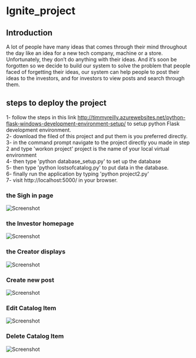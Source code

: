 # Ignite_project


## Introduction 
A lot of people have many ideas that comes through their mind throughout the day like an idea for a new tech company, machine or a store. Unfortunately, they don’t do anything with their ideas. And it’s soon be forgotten so we decide to build our system to solve the problem
that people faced of forgetting their ideas, our system can help people to post their ideas to the investors, and for investors to view posts and search through them.

## steps to deploy the project 
1- follow the steps in this link http://timmyreilly.azurewebsites.net/python-flask-windows-development-environment-setup/ to setup python Flask development environment.<br/>
2- download the filed of this project and put them is you preferred directly.<br/>
3- in the command prompt navigate to the project directly you made in step 2 and type 'workon project' project is the name of your local virtual environment <br/>
4- then type 'python database_setup.py' to set up the database <br/>
5- then type 'python lostsofcatalog.py' to put data in the database. <br/>
6- finally run the application by typing 'python project2.py'<br/>
7- visit http://localhost:5000/ in your browser.  


### the Sigh in page 
![Screenshot](https://user-images.githubusercontent.com/38733409/55678616-4e026880-5905-11e9-8e90-8152428ff4a4.png)

### the Investor homepage 
![Screenshot](https://user-images.githubusercontent.com/38733409/55678618-4e026880-5905-11e9-91c2-b1f1af1b4aa1.png)

### the Creator displays
![Screenshot](https://user-images.githubusercontent.com/38733409/54873132-5923a780-4de1-11e9-9c6e-6b9c3d440c23.png)

### Create new post 
![Screenshot](https://user-images.githubusercontent.com/38733409/55678615-4d69d200-5905-11e9-90e1-563dc5663753.png)

### Edit Catalog Item
![Screenshot](https://user-images.githubusercontent.com/38733409/54873136-617be280-4de1-11e9-8be4-531b509ae912.png)

### Delete Catalog Item
![Screenshot](https://user-images.githubusercontent.com/38733409/54873159-dc44fd80-4de1-11e9-8301-f1d522bbf72e.png)


